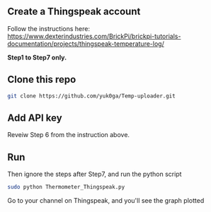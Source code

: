 ## Create a Thingspeak account
Follow the instructions here: https://www.dexterindustries.com/BrickPi/brickpi-tutorials-documentation/projects/thingspeak-temperature-log/

**Step1 to Step7 only.**

## Clone this repo
```bash
git clone https://github.com/yuk0ga/Temp-uploader.git
```

## Add API key
Reveiw Step 6 from the instruction above.

## Run
Then ignore the steps after Step7, and run the python script
```bash
sudo python Thermometer_Thingspeak.py
```
Go to your channel on Thingspeak, and you'll see the graph plotted
